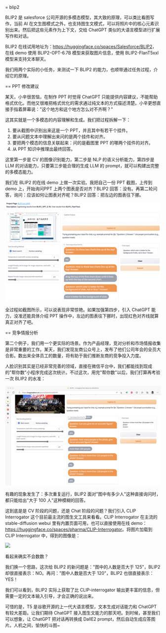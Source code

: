 = blip2

BLIP2 是 salesforce 公司开源的多模态模型，其大致的原理，可以类比看图写作，当前 AI 在文生图模式之外，也支持图生文模式，可以将照片中的核心元素识别出来。然后把这些元素作为上下文，交给 ChatGPT 类似的大语言模型进行扩展写作和对话。

BLIP2 在线试用地址为：<https://huggingface.co/spaces/Salesforce/BLIP2>，在线 demo 使用 BLIP2-OPT-6.7B 模型来获取图片信息，使用 BLIP2-FlanT5xxl 模型来支持文本聊天。

我们用两个实际的小任务，来测试一下 BLIP2 的能力，也顺带通过任务过程，介绍它的原理。

== PPT 修改建议

某天，小辛很苦恼，在制作 PPT 时觉得 ChatGPT 只能提供内容建议，不能帮助格式优化。而他又很难把格式优化的需求通过纯文本的方式描述清楚。小辛更想直接手指着屏幕说："这个地方和这个地方怎么对不齐啊？"

这其实就是一个多模态的内容理解和生成。我们把过程拆解一下：

1. 要从截图中识别出来这是一个 PPT，并且其中有若干个挂件。
2. 要从问题文本中理解出来问的是两个挂件和对齐。
3. 要把两个模态的信息关联起来：问的是截图里 PPT 的哪两个挂件的对齐。
4. 从 PPT 知识中推理出最终回答。

这里第一步是 CV 的图像识别能力，第二步是 NLP 的语义分析能力，第四步是 LLM 的对话能力，只要第三步能合理的生成 LLM 的 prompt，就可以构建出完整的多模态能力。

我们在 BLIP2 的在线 demo 上做一次实验。我把自己一份 PPT 截图，上传到 demo 上，开始询问PPT 上两个图表是否对齐？BLIP2 回答：没有。再第二轮问答，询问：应该如何让图表对齐呢？BLIP2 回答：把左边的图表往下挪。

![](/images/collaboration/test-ppt-multimodel.png)

全过程如截图所示，可以说表现非常惊艳。如果加强第四步，引入 ChatGPT 能力，没准还能具体介绍 PPT 操作中，左边的图表往下挪时，出现红色对齐线就算真正对齐了吧。

== 竞争情报分析

第二个例子，我们用一个更实际的场景。作为产品经理，竞对分析和市场情报收集是非常重要的工作。某天，我们发现友商公众号上，发布了他们公司年会的全员大合影。数出来全体员工的数量，将有助于我们推断友商的竞争投入力度。

人脸识别其实是已经非常完善的领域，直接在微信平台中，我们都能找到现成的"帮你数"小程序完成这次统计。不过这次，用完"帮你数"以后，我们打算再考验一次 BLIP2 的水准：

![](/images/collaboration/blip-person.jpg)

有趣的现象发生了：多次重复运行，BLIP2 面对"图中有多少人"这种直接询问时，都只能给出"大于 100 人"这种模糊的回答。

这到底是是 CV 阶段的问题，还是 Chat 阶段的问题？我们引入 CLIP Interrogator 这个目前最主流的图生文工具来看看。CLIP Interrogator 在主流的 stable-diffusion webui 里有内置页面可用，也可以直接使用在线 demo：<https://huggingface.co/spaces/pharma/CLIP-Interrogator>。将图片加载到 CLIP Interrogator 中，得到的图像是：

![](/images/collaboration/clip.jpg)

看起来确实不会数数？

我们换一个思路，这次给 BLIP2 的新问题是："图中的人数是否大于 125"，BLIP2 却很直接表示：NO。再问："图中人数是否大于 120"，BLIP2 也很直接表示：YES！

我们可以看到，BLIP2 实际上获取了比 CLIP-interrogator 输出更丰富的信息，但需要一定的文本输入引导，才会正确的说出来。

可惜的是，T5 是谷歌开源的上一代大语言模型，文本生成对话能力和 ChatGPT 有较大差距。让我们期待 ChatGPT 接入图生文能力的那天吧。到时候，甚至我们可以想象，让 ChatGPT 把对话再转换成 DallE2 prompt，然后自动生成应答图片。人机之间，愉快的斗图~


